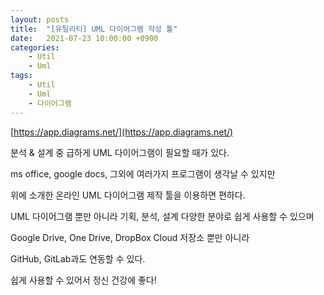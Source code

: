 ```yaml
---
layout: posts
title:  "[유틸리티] UML 다이어그램 작성 툴"
date:   2021-07-23 10:00:00 +0900
categories: 
    - Util 
    - Uml
tags: 
    - Util
    - Uml
    - 다이어그램
---
```


[https://app.diagrams.net/](https://app.diagrams.net/)

분석 & 설계 중 급하게 UML 다이어그램이 필요할 때가 있다.

ms office, google docs, 그외에 여러가지 프로그램이 생각날 수 있지만

위에 소개한 온라인 UML 다이어그램 제작 툴을 이용하면 편하다.

UML 다이어그램 뿐만 아니라 기획, 분석, 설계 다양한 분야로 쉽게 사용할 수 있으며

Google Drive, One Drive, DropBox Cloud 저장소 뿐만 아니라

GitHub, GitLab과도 연동할 수 있다.

쉽게 사용할 수 있어서 정신 건강에 좋다!